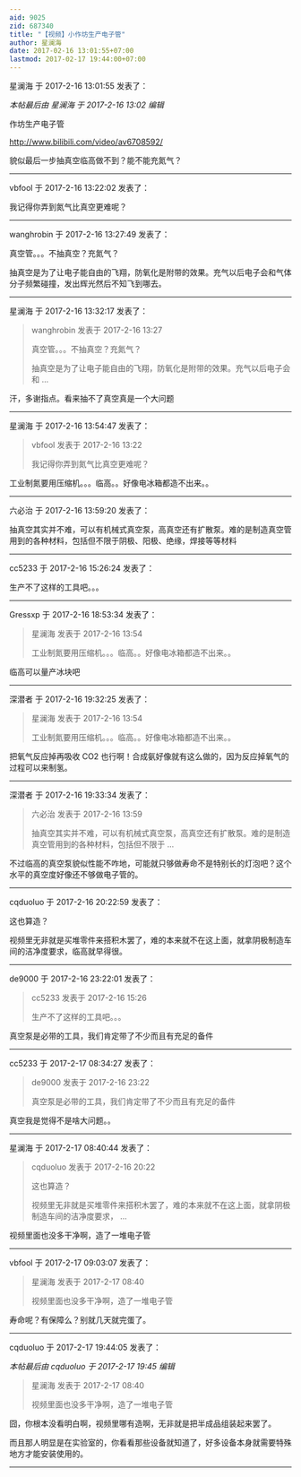 ```yaml
---
aid: 9025
zid: 687340
title: "【视频】小作坊生产电子管"
author: 星澜海
date: 2017-02-16 13:01:55+07:00
lastmod: 2017-02-17 19:44:00+07:00
---
```


星澜海 于 2017-2-16 13:01:55 发表了：

_本帖最后由 星澜海 于 2017-2-16 13:02 编辑_

作坊生产电子管

http://www.bilibili.com/video/av6708592/

貌似最后一步抽真空临高做不到？能不能充氮气？

---

vbfool 于 2017-2-16 13:22:02 发表了：

我记得你弄到氮气比真空更难呢？

---

wanghrobin 于 2017-2-16 13:27:49 发表了：

真空管。。。不抽真空？充氮气？

抽真空是为了让电子能自由的飞翔，防氧化是附带的效果。充气以后电子会和气体分子频繁碰撞，发出辉光然后不知飞到哪去。

---

星澜海 于 2017-2-16 13:32:17 发表了：

> wanghrobin 发表于 2017-2-16 13:27
>
> 真空管。。。不抽真空？充氮气？
>
> 抽真空是为了让电子能自由的飞翔，防氧化是附带的效果。充气以后电子会和 ...

汗，多谢指点。看来抽不了真空真是一个大问题

---

星澜海 于 2017-2-16 13:54:47 发表了：

> vbfool 发表于 2017-2-16 13:22
>
> 我记得你弄到氮气比真空更难呢？

工业制氮要用压缩机。。。临高。。好像电冰箱都造不出来。。

---

六必治 于 2017-2-16 13:59:20 发表了：

抽真空其实并不难，可以有机械式真空泵，高真空还有扩散泵。难的是制造真空管用到的各种材料，包括但不限于阴极、阳极、绝缘，焊接等等材料

---

cc5233 于 2017-2-16 15:26:24 发表了：

生产不了这样的工具吧。。。

---

Gressxp 于 2017-2-16 18:53:34 发表了：

> 星澜海 发表于 2017-2-16 13:54
>
> 工业制氮要用压缩机。。。临高。。好像电冰箱都造不出来。。

临高可以量产冰块吧

---

深潜者 于 2017-2-16 19:32:25 发表了：

> 星澜海 发表于 2017-2-16 13:54
>
> 工业制氮要用压缩机。。。临高。。好像电冰箱都造不出来。。

把氧气反应掉再吸收 CO2 也行啊！合成氨好像就有这么做的，因为反应掉氧气的过程可以来制氢。

---

深潜者 于 2017-2-16 19:33:34 发表了：

> 六必治 发表于 2017-2-16 13:59
>
> 抽真空其实并不难，可以有机械式真空泵，高真空还有扩散泵。难的是制造真空管用到的各种材料，包括但不限于 ...

不过临高的真空泵貌似性能不咋地，可能就只够做寿命不是特别长的灯泡吧？这个水平的真空度好像还不够做电子管的。

---

cqduoluo 于 2017-2-16 20:22:59 发表了：

这也算造？

视频里无非就是买堆零件来搭积木罢了，难的本来就不在这上面，就拿阴极制造车间的洁净度要求，临高就早得很。

---

de9000 于 2017-2-16 23:22:01 发表了：

> cc5233 发表于 2017-2-16 15:26
>
> 生产不了这样的工具吧。。。

真空泵是必带的工具，我们肯定带了不少而且有充足的备件

---

cc5233 于 2017-2-17 08:34:27 发表了：

> de9000 发表于 2017-2-16 23:22
>
> 真空泵是必带的工具，我们肯定带了不少而且有充足的备件

真空我是觉得不是啥大问题。。

---

星澜海 于 2017-2-17 08:40:44 发表了：

> cqduoluo 发表于 2017-2-16 20:22
>
> 这也算造？
>
> 视频里无非就是买堆零件来搭积木罢了，难的本来就不在这上面，就拿阴极制造车间的洁净度要求， ...

视频里面也没多干净啊，造了一堆电子管

---

vbfool 于 2017-2-17 09:03:07 发表了：

> 星澜海 发表于 2017-2-17 08:40
>
> 视频里面也没多干净啊，造了一堆电子管

寿命呢？有保障么？别就几天就完蛋了。

---

cqduoluo 于 2017-2-17 19:44:05 发表了：

_本帖最后由 cqduoluo 于 2017-2-17 19:45 编辑_

> 星澜海 发表于 2017-2-17 08:40
>
> 视频里面也没多干净啊，造了一堆电子管

囧，你根本没看明白啊，视频里哪有造啊，无非就是把半成品组装起来罢了。

而且那人明显是在实验室的，你看看那些设备就知道了，好多设备本身就需要特殊地方才能安装使用的。

---
